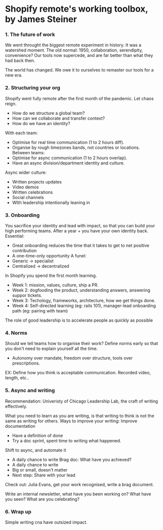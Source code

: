 # Shopify remote's working toolbox, by James Steiner 

### 1. The future of work

We went throught the biggest remote experiment in history. It was a watershed moment.
The old normal: 1950, collaboration, serendipity, convenience? 
Our tools now supercede, and are far better than what they had back then.

The world has changed. We owe it to ourselves to remaster our tools for a new era.

### 2. Structuring your org

Shopify went fully remote after the first month of the pandemic. Let chaos reign. 
- How do we structure a global team?
- How can we collaborate and transfer context?
- How do we have an identity?

With each team: 
- Optimise for real time communication (1 to 2 hours diff).
- Organise by rough timezones bands, not countries or locations.
Between teams:
- Optimise for async communication (1 to 2 hours overlap).
- Have an async division/department identity and culture.

Async wider culture:
- Written projects updates
- Video demos
- Written celebrations
- Social channels
- WIth leadership intentionally leaning in

### 3. Onboarding

You sacrifice your identity and lead with impact, so that you can build your high performing teams.
After a year + you have your own identity back.
Essential:
- Great onboarding reduces the time that it takes to get to net positive contribution
- A one-time-only opportunity
A funel:
- Generic -> specialist
- Centralized -> decentralized

In Shopify you spend the first month learning.
- Week 1: mission, values, culture, ship a PR.
- Week 2: dogfooding the product, understanding answers, answering suppor tickets.
- Week 3: Techology, frameworks, architecture, how we get things done.
- Week 4: Self-directed learning (eg: rails 101), manager-lead onboarding path (eg: pairing with team)

The role of good leadership is to accelerate people as quickly as possible

### 4. Norms

Should we tell teams how to organise their work?
Define norms early so that you don't need to explain yourself all the time.

- Autonomy over mandate, freedom over structure, tools over prescriptions.

EX: Define how you think is acceptable communication. Recorded video, length, etc..

### 5. Async and writing

Recommendation: Univeristy of Chicago Leadership Lab, the craft of writing effectively.

What you need to learn as you are writing, is that writing to think is not the same as writing for others.
Ways to improve your writing: Improve documentation
- Have a definition of done
- Try a doc sprint, spent time to writing what happened.

Shift to async, and automate it
- A daily chance to write
Brag doc: What have you achieved?
- A daily chance to write
- Big or small, doesn't matter
- Next step: Share with your lead

Check out: Julia Evans, get your work recognised, write a brag document.

Write an internal newsletter, what have you been working on?
What have you seen?
What are you celebrating?

### 6. Wrap up

Simple writing cna have outsized impact.
